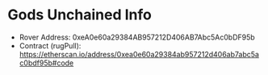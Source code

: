 # Gods Unchained Info

- Rover Address: 0xeA0e60a29384AB957212D406AB7Abc5Ac0bDF95b
- Contract (rugPull): https://etherscan.io/address/0xea0e60a29384ab957212d406ab7abc5ac0bdf95b#code

